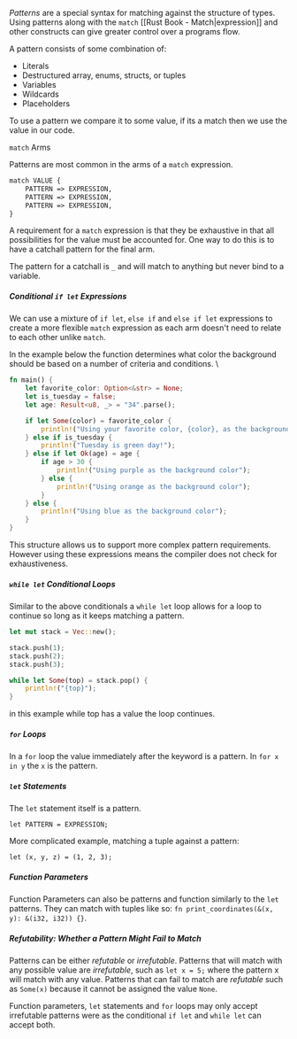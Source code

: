_Patterns_ are a special syntax for matching against the structure of types. Using patterns along with the `match` [[Rust Book - Match|expression]] and other constructs can give greater control over a programs flow.

A pattern consists of some combination of:
- Literals
- Destructured array, enums, structs, or tuples
- Variables
- Wildcards
- Placeholders

To use a pattern we compare it to some value, if its a match then we use the value in our code. 

`match` Arms

Patterns are most common in the arms of a  `match` expression.

```txt
match VALUE {
    PATTERN => EXPRESSION,
    PATTERN => EXPRESSION,
    PATTERN => EXPRESSION,
}
```

A requirement for a `match` expression is that they be exhaustive in that all possibilities for the value must be accounted for. One way to do this is to have a catchall pattern for the final arm.

The pattern for a catchall is `_` and will match to anything but never bind to a variable.

##### Conditional `if let` Expressions

We can use a mixture of `if let`, `else if` and `else if let` expressions to create a more flexible `match` expression as each arm doesn't need to relate to each other unlike `match`.

In the example below the function determines what color the background should be based on a number of criteria and conditions. \

```rust
fn main() {
    let favorite_color: Option<&str> = None;
    let is_tuesday = false;
    let age: Result<u8, _> = "34".parse();

    if let Some(color) = favorite_color {
        println!("Using your favorite color, {color}, as the background");
    } else if is_tuesday {
        println!("Tuesday is green day!");
    } else if let Ok(age) = age {
        if age > 30 {
            println!("Using purple as the background color");
        } else {
            println!("Using orange as the background color");
        }
    } else {
        println!("Using blue as the background color");
    }
}
```

This structure allows us to support more complex pattern requirements. However using these expressions means the compiler does not check for exhaustiveness.

##### `while let` Conditional Loops

Similar to the above conditionals a `while let` loop allows for a loop to continue so long as it keeps matching a pattern.

```rust
let mut stack = Vec::new();

stack.push(1);
stack.push(2);
stack.push(3);

while let Some(top) = stack.pop() {
	println!("{top}");
}
```

in this example while top has a value the loop continues.

##### `for` Loops

In a `for` loop the value immediately after the keyword is a pattern. In `for x in y`  the `x` is the pattern.

##### `let` Statements

The `let` statement itself is a pattern.

`let PATTERN = EXPRESSION;`

More complicated example, matching a tuple against a pattern:

`let (x, y, z) = (1, 2, 3);`

##### Function Parameters
Function Parameters can also be patterns and function similarly to the `let` patterns. They can match with tuples like so: `fn print_coordinates(&(x, y): &(i32, i32)) {}`.

##### Refutability: Whether a Pattern Might Fail to Match

Patterns can be either _refutable_ or _irrefutable_. Patterns that will match with any possible value are _irrefutable_, such as `let x = 5;` where the pattern x will match with any value. Patterns that can fail to match are _refutable_ such as `Some(x)` because it cannot be assigned the value `None`.

Function parameters, `let` statements and `for` loops may only accept irrefutable patterns were as the conditional `if let` and `while let` can accept both.